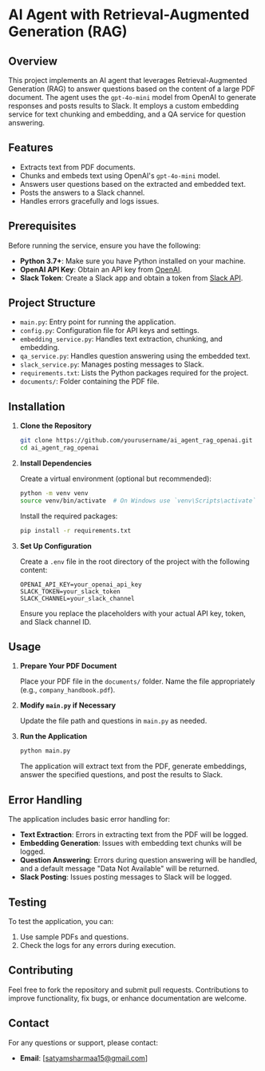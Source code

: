 
# AI Agent with Retrieval-Augmented Generation (RAG)

## Overview

This project implements an AI agent that leverages Retrieval-Augmented Generation (RAG) to answer questions based on the content of a large PDF document. The agent uses the `gpt-4o-mini` model from OpenAI to generate responses and posts results to Slack. It employs a custom embedding service for text chunking and embedding, and a QA service for question answering.

## Features

- Extracts text from PDF documents.
- Chunks and embeds text using OpenAI's `gpt-4o-mini` model.
- Answers user questions based on the extracted and embedded text.
- Posts the answers to a Slack channel.
- Handles errors gracefully and logs issues.

## Prerequisites

Before running the service, ensure you have the following:

- **Python 3.7+**: Make sure you have Python installed on your machine.
- **OpenAI API Key**: Obtain an API key from [OpenAI](https://platform.openai.com/signup).
- **Slack Token**: Create a Slack app and obtain a token from [Slack API](https://api.slack.com/apps).

## Project Structure

- `main.py`: Entry point for running the application.
- `config.py`: Configuration file for API keys and settings.
- `embedding_service.py`: Handles text extraction, chunking, and embedding.
- `qa_service.py`: Handles question answering using the embedded text.
- `slack_service.py`: Manages posting messages to Slack.
- `requirements.txt`: Lists the Python packages required for the project.
- `documents/`: Folder containing the PDF file.

## Installation

1. **Clone the Repository**

   ```bash
   git clone https://github.com/yourusername/ai_agent_rag_openai.git
   cd ai_agent_rag_openai
   ```

2. **Install Dependencies**

   Create a virtual environment (optional but recommended):

   ```bash
   python -m venv venv
   source venv/bin/activate  # On Windows use `venv\Scripts\activate`
   ```

   Install the required packages:

   ```bash
   pip install -r requirements.txt
   ```

3. **Set Up Configuration**

   Create a `.env` file in the root directory of the project with the following content:

   ```env
   OPENAI_API_KEY=your_openai_api_key
   SLACK_TOKEN=your_slack_token
   SLACK_CHANNEL=your_slack_channel
   ```

   Ensure you replace the placeholders with your actual API key, token, and Slack channel ID.

## Usage

1. **Prepare Your PDF Document**

   Place your PDF file in the `documents/` folder. Name the file appropriately (e.g., `company_handbook.pdf`).

2. **Modify `main.py` if Necessary**

   Update the file path and questions in `main.py` as needed.

3. **Run the Application**

   ```bash
   python main.py
   ```

   The application will extract text from the PDF, generate embeddings, answer the specified questions, and post the results to Slack.

## Error Handling

The application includes basic error handling for:
- **Text Extraction**: Errors in extracting text from the PDF will be logged.
- **Embedding Generation**: Issues with embedding text chunks will be logged.
- **Question Answering**: Errors during question answering will be handled, and a default message "Data Not Available" will be returned.
- **Slack Posting**: Issues posting messages to Slack will be logged.

## Testing

To test the application, you can:
1. Use sample PDFs and questions.
2. Check the logs for any errors during execution.

## Contributing

Feel free to fork the repository and submit pull requests. Contributions to improve functionality, fix bugs, or enhance documentation are welcome.


## Contact

For any questions or support, please contact:

- **Email**: [satyamsharmaa15@gmail.com]
